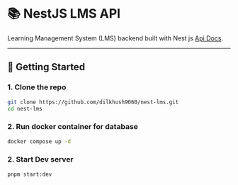 # 📚 NestJS LMS API

Learning Management System (LMS) backend built with Nest js [Api Docs](http://localhost:5000/reference).

---

## 🚀 Getting Started

### 1. Clone the repo

```bash
git clone https://github.com/dilkhush9060/nest-lms.git
cd nest-lms
```

### 2. Run docker container for database

```bash
docker compose up -d
```

### 2. Start Dev server

```bash
pnpm start:dev
```
